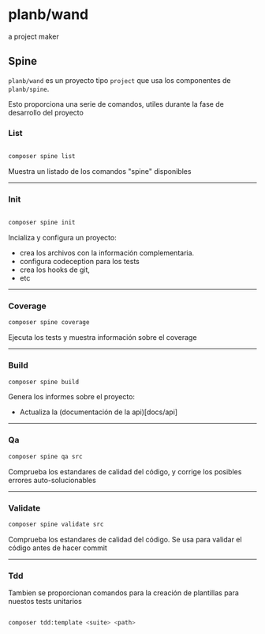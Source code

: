 # planb/wand

a project maker


## Spine
```planb/wand``` es un proyecto tipo ```project``` que usa los componentes de ```planb/spine```.

Esto proporciona una serie de comandos, utiles durante la fase de desarrollo del proyecto

### List

```bash

composer spine list

```
Muestra un listado de los comandos "spine" disponibles

---

### Init

```bash

composer spine init

```
Incializa y configura un proyecto:
- crea los archivos con la información complementaria.
- configura codeception para los tests
- crea los hooks de git,
- etc

---

### Coverage
```bash
composer spine coverage
```
Ejecuta los tests y muestra información sobre el coverage

---

### Build
```bash
composer spine build
```
Genera los informes sobre el proyecto:
- Actualiza la (documentación de la api)[docs/api]

---

### Qa
```bash
composer spine qa src
```
Comprueba los estandares de calidad del código, y corrige los posibles errores auto-solucionables

---

### Validate

```bash
composer spine validate src
```
Comprueba los estandares de calidad del código. Se usa para validar el código antes de hacer commit

---

### Tdd

Tambien se proporcionan comandos para la creación de plantillas para nuestos tests unitarios

```bash

composer tdd:template <suite> <path>

```
